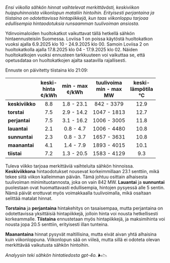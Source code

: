 *Ensi viikolla sähkön hinnat vaihtelevat merkittävästi, keskiviikon huippuhinnoista viikonlopun mataliin hintoihin. Erityisesti perjantaina ja tiistaina on odotettavissa hintapiikkejä, kun taas viikonloppu tarjoaa edullisempia hintaodotuksia runsaamman tuulivoiman ansiosta.*

Ydinvoimaloiden huoltokatkot vaikuttavat tällä hetkellä sähkön hintaennusteisiin Suomessa. Loviisa 1 on poissa käytöstä huoltokatkon vuoksi ajalla 6.9.2025 klo 10 - 24.9.2025 klo 00. Samoin Loviisa 2 on huoltokatkolla ajalla 17.8.2025 klo 04 - 17.9.2025 klo 02. Näiden huoltokatkojen vuoksi ennusteen tarkkuuteen voi vaikuttaa se, että opetusdataa on huoltokatkojen ajalta saatavilla rajallisesti.

Ennuste on päivitetty tiistaina klo 21:09:

|           | keski-<br>hinta<br>¢/kWh | min - max<br>¢/kWh | tuulivoima<br>min - max<br>MW | keski-<br>lämpötila<br>°C |
|:-------------|:----------------:|:----------------:|:-------------:|:-------------:|
| **keskiviikko**  |      8.8      |    1.8 - 23.1   |  842 - 3379   |      12.9     |
| **torstai**  |      7.5      |    2.9 - 14.2   | 1047 - 1813   |      12.7     |
| **perjantai**  |      7.5      |    3.1 - 16.2   | 1006 - 3005   |      11.8     |
| **lauantai**  |      2.1      |    0.8 - 4.7    | 1006 - 4480   |      10.8     |
| **sunnuntai**  |      2.3      |    0.8 - 3.7    | 1657 - 3631   |      10.8     |
| **maanantai**  |      4.1      |    1.4 - 7.9    | 1893 - 4015   |      10.1     |
| **tiistai**  |      7.2      |    1.3 - 20.5   | 1583 - 4129   |      9.3      |

Tuleva viikko tarjoaa merkittäviä vaihteluita sähkön hinnoissa. **Keskiviikkona** hintaodotukset nousevat korkeimmillaan 23.1 senttiin, mikä tekee siitä viikon kalleimman päivän. Tämä johtuu osittain alhaisesta tuulivoiman minimituotannosta, joka on vain 842 MW. **Lauantai** ja **sunnuntai** puolestaan ovat huomattavasti edullisempia, hintojen pysyessä alle 5 sentin. Nämä päivät erottuvat myös voimakkaalla tuulivoimalla, mikä osaltaan selittää matalat hinnat.

**Torstaina** ja **perjantaina** hintakehitys on tasaisempaa, mutta perjantaina on odotettavissa yksittäisiä hintapiikkejä, jolloin hinta voi nousta hetkellisesti korkeammalle. **Tiistaina** ennustetaan myös hintapiikkejä, ja maksimihinta voi nousta jopa 20.5 senttiin, erityisesti illan tunteina. 

**Maanantaina** hinnat pysyvät maltillisina, mutta eivät aivan yhtä alhaisina kuin viikonloppuna. Viikonlopun sää on viileä, mutta sillä ei odoteta olevan merkittävää vaikutusta sähkön hintoihin. 

*Analyysin teki sähkön hintatiedosta gpt-4o.* 🌬️📉
